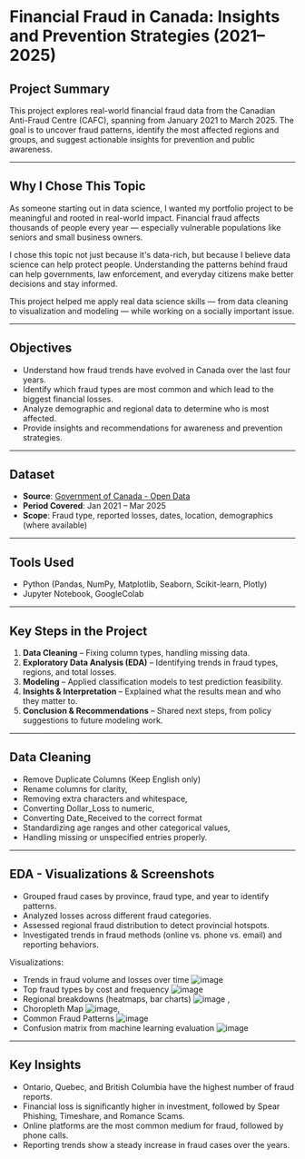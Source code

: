 # Financial Fraud in Canada: Insights and Prevention Strategies (2021–2025)

## Project Summary

This project explores real-world financial fraud data from the Canadian Anti-Fraud Centre (CAFC), spanning from January 2021 to March 2025. The goal is to uncover fraud patterns, identify the most affected regions and groups, and suggest actionable insights for prevention and public awareness.

---

## Why I Chose This Topic

As someone starting out in data science, I wanted my portfolio project to be meaningful and rooted in real-world impact. Financial fraud affects thousands of people every year — especially vulnerable populations like seniors and small business owners. 

I chose this topic not just because it's data-rich, but because I believe data science can help protect people. Understanding the patterns behind fraud can help governments, law enforcement, and everyday citizens make better decisions and stay informed.

This project helped me apply real data science skills — from data cleaning to visualization and modeling — while working on a socially important issue.

---

## Objectives

- Understand how fraud trends have evolved in Canada over the last four years.
- Identify which fraud types are most common and which lead to the biggest financial losses.
- Analyze demographic and regional data to determine who is most affected.
- Provide insights and recommendations for awareness and prevention strategies.

---

##  Dataset

- **Source**: [Government of Canada - Open Data](https://open.canada.ca/data/en/dataset/6a09c998-cddb-4a22-beff-4dca67ab892f)
- **Period Covered**: Jan 2021 – Mar 2025
- **Scope**: Fraud type, reported losses, dates, location, demographics (where available)

---

## Tools Used

- Python (Pandas, NumPy, Matplotlib, Seaborn, Scikit-learn, Plotly)
- Jupyter Notebook, GoogleColab
  
---

##  Key Steps in the Project

1. **Data Cleaning** – Fixing column types, handling missing data.
2. **Exploratory Data Analysis (EDA)** – Identifying trends in fraud types, regions, and total losses.
3. **Modeling** – Applied classification models to test prediction feasibility.
4. **Insights & Interpretation** – Explained what the results mean and who they matter to.
5. **Conclusion & Recommendations** – Shared next steps, from policy suggestions to future modeling work.

---

##  Data Cleaning

- Remove Duplicate Columns (Keep English only)
- Rename columns for clarity,
- Removing extra characters and whitespace,
- Converting Dollar_Loss to numeric,
- Converting Date_Received to the correct format
- Standardizing age ranges and other categorical values,
- Handling missing or unspecified entries properly.
---

## EDA - Visualizations & Screenshots

- Grouped fraud cases by province, fraud type, and year to identify patterns.
- Analyzed losses across different fraud categories.
- Assessed regional fraud distribution to detect provincial hotspots.
- Investigated trends in fraud methods (online vs. phone vs. email) and reporting behaviors.

Visualizations:
- Trends in fraud volume and losses over time ![image](https://github.com/user-attachments/assets/9ebd29a6-61fc-45c5-a095-449b01d24eb5)
- Top fraud types by cost and frequency ![image](https://github.com/user-attachments/assets/693789a6-09a5-4538-b74e-dc9e00eb4181)
- Regional breakdowns (heatmaps, bar charts) ![image](https://github.com/user-attachments/assets/595d8159-98cf-4d19-acfd-be4ec87001dc) ,
-  Choropleth Map	![image](https://github.com/user-attachments/assets/9557f0e1-a7cc-40f4-bec2-244fb9b2980b),
- Common Fraud Patterns ![image](https://github.com/user-attachments/assets/d3673140-7a12-4c4b-a912-61f6360d5789)
- Confusion matrix from machine learning evaluation ![image](https://github.com/user-attachments/assets/1c59a352-8337-46da-9ee0-15b91d35bbe1)

---

## Key Insights
- Ontario, Quebec, and British Columbia have the highest number of fraud reports.
- Financial loss is significantly higher in investment, followed by Spear Phishing, Timeshare, and Romance Scams.
- Online platforms are the most common medium for fraud, followed by phone calls.
- Reporting trends show a steady increase in fraud cases over the years.

